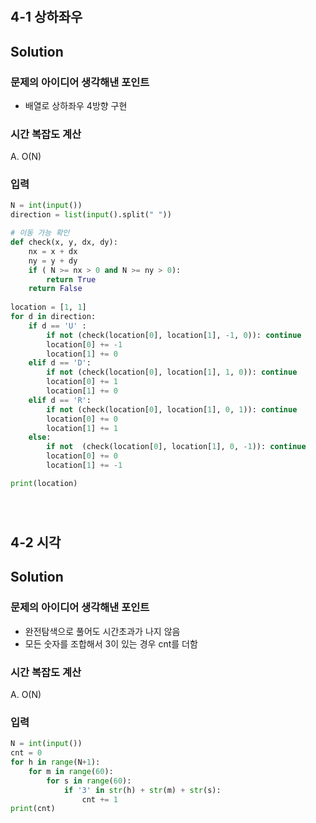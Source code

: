 # # 
## 4-1 상하좌우

## Solution

### 문제의 아이디어 생각해낸 포인트
- 배열로 상하좌우 4방향 구현

### 시간 복잡도 계산
A. O(N)

### 입력
```python
N = int(input())
direction = list(input().split(" "))

# 이동 가능 확인
def check(x, y, dx, dy):
    nx = x + dx
    ny = y + dy
    if ( N >= nx > 0 and N >= ny > 0):
        return True
    return False
    
location = [1, 1]
for d in direction:
    if d == 'U' :
        if not (check(location[0], location[1], -1, 0)): continue
        location[0] += -1
        location[1] += 0
    elif d == 'D':
        if not (check(location[0], location[1], 1, 0)): continue
        location[0] += 1
        location[1] += 0
    elif d == 'R':
        if not (check(location[0], location[1], 0, 1)): continue
        location[0] += 0
        location[1] += 1  
    else:
        if not  (check(location[0], location[1], 0, -1)): continue
        location[0] += 0
        location[1] += -1

print(location)
```

<br>

# # 
## 4-2 시각

## Solution

### 문제의 아이디어 생각해낸 포인트
- 완전탐색으로 풀어도 시간초과가 나지 않음
- 모든 숫자를 조합해서 3이 있는 경우 cnt를 더함

### 시간 복잡도 계산
A. O(N)

### 입력
```python
N = int(input())
cnt = 0
for h in range(N+1):
    for m in range(60):
        for s in range(60):
            if '3' in str(h) + str(m) + str(s): 
                cnt += 1
print(cnt)
```

<br>



